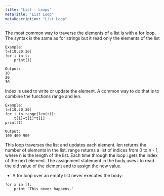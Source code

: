 ```yaml
---
title: "List - Loops"
metaTitle: "List Loop"
metaDescription: "List Loop"
---
```


The most common way to traverse the elements of a list is with a for loop. The syntax is the same as for strings but it read only the elements of the list

```
Example:
t=[10,20,30]
for i in t:
    print(i)

Output:
10
20
30

```

Index is used to write or update the element. A common way to do that is to combine the
functions range and len.

```
Example:
t=[10,20,30]
for i in range(len(t)):
    t[i]=t[i]*t[i]
print(t)

Output:
100 400 900

```

This loop traverses the list and updates each element. len returns the number of elements
in the list. range returns a list of indices from 0 to n - 1, where n is the length of the list. Each time through the loop i gets the index of the next element. The assignment statement in the body uses i to read the old value of the element and to assign the new value.

- A for loop over an empty list never executes the body:

```
for x in []:
    print 'This never happens.'

```

